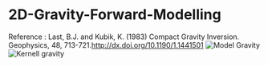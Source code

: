 # 2D-Gravity-Forward-Modelling
Reference : Last, B.J. and Kubik, K. (1983) Compact Gravity Inversion. Geophysics, 48, 713-721.http://dx.doi.org/10.1190/1.1441501
![Model Gravity](https://user-images.githubusercontent.com/56064595/147820992-b26badd0-7ebd-43fe-a5ae-5dab11c22fe3.png)
![Kernell gravity](https://user-images.githubusercontent.com/56064595/147820997-ef65088a-f0b4-4920-9b7f-6375e904f35c.png)
